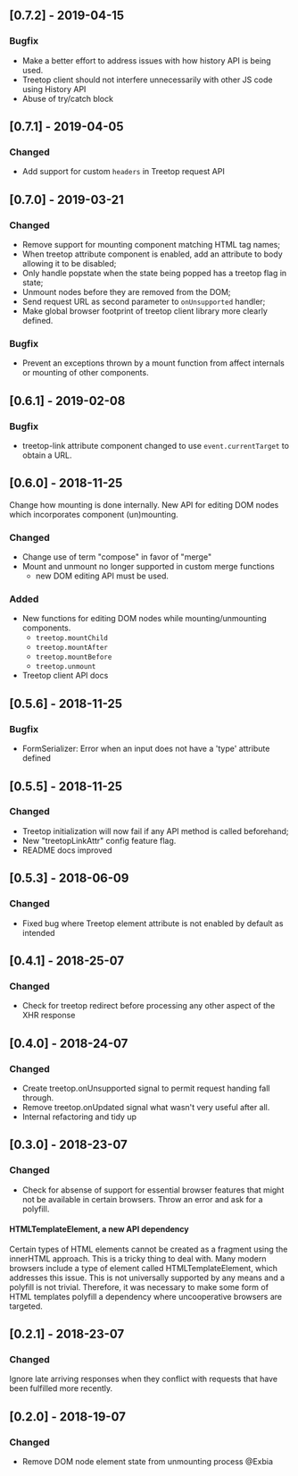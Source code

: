 ## [0.7.2] - 2019-04-15

### Bugfix

- Make a better effort to address issues with how history API is being used.
- Treetop client should not interfere unnecessarily with other JS code using History API
- Abuse of try/catch block


## [0.7.1] - 2019-04-05

### Changed

- Add support for custom `headers` in Treetop request API

## [0.7.0] - 2019-03-21

### Changed

- Remove support for mounting component matching HTML tag names;
- When treetop attribute component is enabled, add an attribute to body allowing it to be disabled;
- Only handle popstate when the state being popped has a treetop flag in state;
- Unmount nodes before they are removed from the DOM;
- Send request URL as second parameter to `onUnsupported` handler;
- Make global browser footprint of treetop client library more clearly defined.

### Bugfix

- Prevent an exceptions thrown by a mount function from affect internals or mounting of other components.

## [0.6.1] - 2019-02-08

### Bugfix

- treetop-link attribute component changed to use `event.currentTarget` to obtain a URL.

## [0.6.0] - 2018-11-25

Change how mounting is done internally. New API for editing DOM nodes which incorporates component (un)mounting.

### Changed

- Change use of term "compose" in favor of "merge"
- Mount and unmount no longer supported in custom merge functions
    * new DOM editing API must be used.

### Added
- New functions for editing DOM nodes while mounting/unmounting components.
    * `treetop.mountChild`
    * `treetop.mountAfter`
    * `treetop.mountBefore`
    * `treetop.unmount`
- Treetop client API docs

## [0.5.6] - 2018-11-25
### Bugfix

- FormSerializer: Error when an input does not have a 'type' attribute defined

## [0.5.5] - 2018-11-25
### Changed

- Treetop initialization will now fail if any API method is called beforehand;
- New "treetopLinkAttr" config feature flag.
- README docs improved


## [0.5.3] - 2018-06-09
### Changed

- Fixed bug where Treetop element attribute is not enabled by default as intended


## [0.4.1] - 2018-25-07
### Changed

- Check for treetop redirect before processing any other aspect of the XHR response

## [0.4.0] - 2018-24-07
### Changed

- Create treetop.onUnsupported signal to permit request handing fall through.
- Remove treetop.onUpdated signal what wasn't very useful after all.
- Internal refactoring and tidy up


## [0.3.0] - 2018-23-07
### Changed

- Check for absense of support for essential browser features that might not be available in
certain browsers. Throw an error and ask for a polyfill.

#### HTMLTemplateElement, a new API dependency

Certain types of HTML elements cannot be created as a fragment using the innerHTML approach.
This is a tricky thing to deal with. Many modern browsers include a type of element called
HTMLTemplateElement, which addresses this issue. This is not universally supported by
any means and a polyfill is not trivial. Therefore, it was necessary to make some form of
HTML templates polyfill a dependency where uncooperative browsers are targeted.


## [0.2.1] - 2018-23-07
### Changed
Ignore late arriving responses when they conflict with requests that have
been fulfilled more recently.

## [0.2.0] - 2018-19-07
### Changed
- Remove DOM node element state from unmounting process @Exbia
